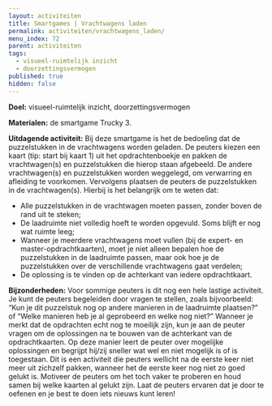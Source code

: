 ```yaml
---
layout: activiteiten
title: Smartgames | Vrachtwagens laden
permalink: activiteiten/vrachtwagens_laden/
menu_index: 72
parent: activiteiten
tags:
  - visueel-ruimtelijk inzicht
  - doorzettingsvermogen
published: true
hidden: false
---
```


**Doel:** visueel-ruimtelijk inzicht, doorzettingsvermogen

<p style="margin-top: 10px;"/>

**Materialen:** de smartgame Trucky 3.

<p style="margin-top: 10px;"/>

**Uitdagende activiteit:** Bij deze smartgame is het de bedoeling dat de puzzelstukken in de vrachtwagens worden geladen. De peuters kiezen een kaart (tip: start bij kaart 1) uit het opdrachtenboekje en pakken de vrachtwagen(s) en puzzelstukken die hierop staan afgebeeld. De andere vrachtwagen(s) en puzzelstukken worden weggelegd, om verwarring en afleiding te voorkomen. Vervolgens plaatsen de peuters de puzzelstukken in de vrachtwagen(s). Hierbij is het belangrijk om te weten dat:
-	Alle puzzelstukken in de vrachtwagen moeten passen, zonder boven de rand uit te steken;
-	De laadruimte niet volledig hoeft te worden opgevuld. Soms blijft er nog wat ruimte leeg;
-	Wanneer je meerdere vrachtwagens moet vullen (bij de expert- en master-opdrachtkaarten), moet je niet alleen bepalen hoe de puzzelstukken in de laadruimte passen, maar ook hoe je de puzzelstukken over de verschillende vrachtwagens gaat verdelen;
-	De oplossing is te vinden op de achterkant van iedere opdrachtkaart.

<p style="margin-top: 10px;"/>

**Bijzonderheden:** Voor sommige peuters is dit nog een hele lastige activiteit. Je kunt de peuters begeleiden door vragen te stellen, zoals bijvoorbeeld: “Kun je dit puzzelstuk nog op andere manieren in de laadruimte plaatsen?” of “Welke manieren heb je al geprobeerd en welke nog niet?” Wanneer je merkt dat de opdrachten echt nog te moeilijk zijn, kun je aan de peuter vragen om de oplossingen na te bouwen van de achterkant van de opdrachtkaarten. Op deze manier leert de peuter over mogelijke oplossingen en begrijpt hij/zij sneller wat wel en niet mogelijk is of is toegestaan.
Dit is een activiteit die peuters wellicht na de eerste keer niet meer uit zichzelf pakken, wanneer het de eerste keer nog niet zo goed gelukt is. Motiveer de peuters om het toch vaker te proberen en houd samen bij welke kaarten al gelukt zijn. Laat de peuters ervaren dat je door te oefenen en je best te doen iets nieuws kunt leren!
